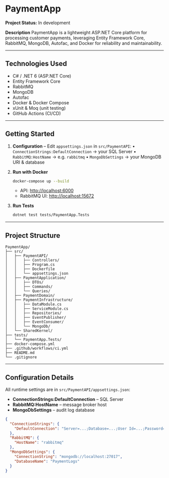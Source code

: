 # PaymentApp

**Project Status:** In development

**Description**
PaymentApp is a lightweight ASP.NET Core platform for processing customer payments, leveraging Entity Framework Core, RabbitMQ, MongoDB, Autofac, and Docker for reliability and maintainability.

---

## Technologies Used

* C# / .NET 6 (ASP.NET Core)
* Entity Framework Core
* RabbitMQ
* MongoDB
* Autofac
* Docker & Docker Compose
* xUnit & Moq (unit testing)
* GitHub Actions (CI/CD)

---

## Getting Started

1. **Configuration**
   – Edit `appsettings.json` in `src/PaymentAPI`:
   • `ConnectionStrings:DefaultConnection` → your SQL Server
   • `RabbitMQ:HostName` → e.g. `rabbitmq`
   • `MongoDbSettings` → your MongoDB URI & database

2. **Run with Docker**

   ```bash
   docker-compose up --build
   ```

   * API: [http://localhost:6000](http://localhost:6000)
   * RabbitMQ UI: [http://localhost:15672](http://localhost:15672)

3. **Run Tests**

   ```bash
   dotnet test tests/PaymentApp.Tests
   ```

---

## Project Structure

```plain
PaymentApp/
├── src/
│   ├── PaymentAPI/
│   │   ├── Controllers/
│   │   ├── Program.cs
│   │   ├── Dockerfile
│   │   └── appsettings.json
│   ├── PaymentApplication/
│   │   ├── DTOs/
│   │   ├── Commands/
│   │   └── Queries/
│   ├── PaymentDomain/
│   ├── PaymentInfrastructure/
│   │   ├── DataModule.cs
│   │   ├── ServiceModule.cs
│   │   ├── Repositories/
│   │   ├── EventPublisher/
│   │   ├── EventConsumer/
│   │   └── MongoDb/
│   └── SharedKernel/
├── tests/
│   └── PaymentApp.Tests/
├── docker-compose.yml
├── .github/workflows/ci.yml
├── README.md
└── .gitignore
```

---

## Configuration Details

All runtime settings are in `src/PaymentAPI/appsettings.json`:

* **ConnectionStrings\:DefaultConnection** – SQL Server
* **RabbitMQ\:HostName** – message broker host
* **MongoDbSettings** – audit log database

```json
{
  "ConnectionStrings": {
    "DefaultConnection": "Server=...;Database=...;User Id=...;Password=...;"
  },
  "RabbitMQ": {
    "HostName": "rabbitmq"
  },
  "MongoDbSettings": {
    "ConnectionString": "mongodb://localhost:27017",
    "DatabaseName": "PaymentLogs"
  }
}
```
